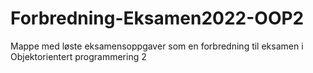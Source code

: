 # Forbredning-Eksamen2022-OOP2
Mappe med løste eksamensoppgaver som en forbredning til eksamen i Objektorientert programmering 2
